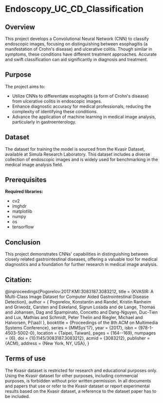 # Endoscopy_UC_CD_Classification

## Overview
This project develops a Convolutional Neural Network (CNN) to classify endoscopic images, focusing on distinguishing between esophagitis (a manifestation of Crohn's disease) and ulcerative colitis. Though similar in symptoms, these conditions have different treatment approaches. Accurate and swift classification can aid significantly in diagnosis and treatment.

## Purpose
The project aims to:
- Utilize CNNs to differentiate esophagitis (a form of Crohn's disease) from ulcerative colitis in endoscopic images.
- Enhance diagnostic accuracy for medical professionals, reducing the complexity of identifying these conditions.
- Advance the application of machine learning in medical image analysis, particularly in gastroenterology.

## Dataset
The dataset for training the model is sourced from the Kvasir Dataset, available at Simula Research Laboratory. This dataset includes a diverse collection of endoscopic images and is widely used for benchmarking in the medical image analysis field.

## Prerequisites
**Required libraries:**
- cv2
- imghdr
- matplotlib
- numpy
- os
- tensorflow


## Conclusion
This project demonstrates CNNs' capabilities in distinguishing between closely related gastrointestinal diseases, offering a valuable tool for medical diagnostics and a foundation for further research in medical image analysis.

## Citation:
@inproceedings{Pogorelov:2017:KMI:3083187.3083212,
  title = {KVASIR: A Multi-Class Image Dataset for Computer Aided Gastrointestinal Disease Detection},
  author = {
     Pogorelov, Konstantin and Randel, Kristin Ranheim and Griwodz, Carsten and
     Eskeland, Sigrun Losada and de Lange, Thomas and Johansen, Dag and
     Spampinato, Concetto and Dang-Nguyen, Duc-Tien and Lux, Mathias and
     Schmidt, Peter Thelin and Riegler, Michael and Halvorsen, P{\aa}l
  },
  booktitle = {Proceedings of the 8th ACM on Multimedia Systems Conference},
  series = {MMSys'17},
  year = {2017},
  isbn = {978-1-4503-5002-0},
  location = {Taipei, Taiwan},
  pages = {164--169},
  numpages = {6},
  doi = {10.1145/3083187.3083212},
  acmid = {3083212},
  publisher = {ACM},
  address = {New York, NY, USA},
}

## Terms of use
The Kvasir dataset is restricted for research and educational purposes only. Using the Kvasir dataset for other purposes, including commercial purposes, is forbidden without prior written permission. In all documents and papers that use or refer to the Kvasir dataset or report experimental results based on the Kvasir dataset, a reference to the dataset paper has to be included.
